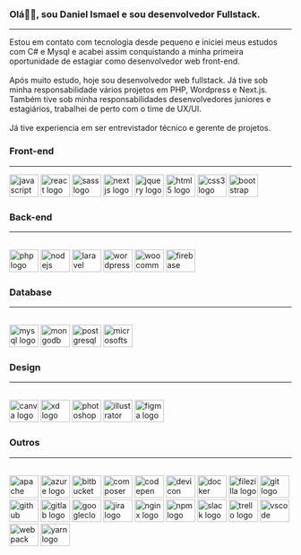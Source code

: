 <h3 align="left">Olá👋🏼, sou Daniel Ismael e sou desenvolvedor Fullstack.</h3>
<hr>
<p align="left">Estou em contato com tecnologia desde pequeno e iniciei meus estudos com C# e Mysql e acabei assim conquistando a minha primeira oportunidade de estagiar como desenvolvedor web front-end.<br><br>Após muito estudo, hoje sou desenvolvedor web fullstack. Já tive sob minha responsabilidade vários projetos em PHP, Wordpress e Next.js. Também tive sob minha responsabilidades desenvolvedores juniores e estagiários, trabalhei de perto com o time de UX/UI.<br><br>Já tive experiencia em ser entrevistador técnico e gerente de projetos.</p>

<h3 align="left">Front-end</h3>
<hr>

<div align="left">
  <img src="https://cdn.jsdelivr.net/gh/devicons/devicon/icons/javascript/javascript-plain.svg" height="40" width="52" alt="javascript logo"  />
  <img src="https://cdn.jsdelivr.net/gh/devicons/devicon/icons/react/react-original-wordmark.svg" height="40" width="52" alt="react logo"  />
  <img src="https://cdn.jsdelivr.net/gh/devicons/devicon/icons/sass/sass-original.svg" height="40" width="52" alt="sass logo"  />
  <img src="https://cdn.jsdelivr.net/gh/devicons/devicon/icons/nextjs/nextjs-original-wordmark.svg" height="40" width="52" alt="nextjs logo"  />
  <img src="https://cdn.jsdelivr.net/gh/devicons/devicon/icons/jquery/jquery-plain-wordmark.svg" height="40" width="52" alt="jquery logo"  />
  <img src="https://cdn.jsdelivr.net/gh/devicons/devicon/icons/html5/html5-plain-wordmark.svg" height="40" width="52" alt="html5 logo"  />
  <img src="https://cdn.jsdelivr.net/gh/devicons/devicon/icons/css3/css3-plain-wordmark.svg" height="40" width="52" alt="css3 logo"  />
  <img src="https://cdn.jsdelivr.net/gh/devicons/devicon/icons/bootstrap/bootstrap-plain-wordmark.svg" height="40" width="52" alt="bootstrap logo"  />
</div>

<h3 align="left">Back-end</h3>
<hr>
<br clear="both">

<div align="left">
  <img src="https://cdn.jsdelivr.net/gh/devicons/devicon/icons/php/php-plain.svg" height="40" width="52" alt="php logo"  />
  <img src="https://cdn.jsdelivr.net/gh/devicons/devicon/icons/nodejs/nodejs-plain.svg" height="40" width="52" alt="nodejs logo"  />
  <img src="https://cdn.jsdelivr.net/gh/devicons/devicon/icons/laravel/laravel-plain-wordmark.svg" height="40" width="52" alt="laravel logo"  />
  <img src="https://cdn.jsdelivr.net/gh/devicons/devicon/icons/wordpress/wordpress-plain-wordmark.svg" height="40" width="52" alt="wordpress logo"  />
  <img src="https://cdn.jsdelivr.net/gh/devicons/devicon/icons/woocommerce/woocommerce-plain-wordmark.svg" height="40" width="52" alt="woocommerce logo"  />
  <img src="https://cdn.jsdelivr.net/gh/devicons/devicon/icons/firebase/firebase-plain-wordmark.svg" height="40" width="52" alt="firebase logo"  />
</div>

<h3 align="left">Database</h3>
<hr>
<br clear="both">

<div align="left">
  <img src="https://cdn.jsdelivr.net/gh/devicons/devicon/icons/mysql/mysql-original-wordmark.svg" height="40" width="52" alt="mysql logo"  />
  <img src="https://cdn.jsdelivr.net/gh/devicons/devicon/icons/mongodb/mongodb-plain-wordmark.svg" height="40" width="52" alt="mongodb logo"  />
  <img src="https://cdn.jsdelivr.net/gh/devicons/devicon/icons/postgresql/postgresql-plain-wordmark.svg" height="40" width="52" alt="postgresql logo"  />
  <img src="https://cdn.jsdelivr.net/gh/devicons/devicon/icons/microsoftsqlserver/microsoftsqlserver-plain-wordmark.svg" height="40" width="52" alt="microsoftsqlserver logo"  />
</div>

<h3 align="left">Design</h3>
<hr>
<br clear="both">

<div align="left">
  <img src="https://cdn.jsdelivr.net/gh/devicons/devicon/icons/canva/canva-original.svg" height="40" width="52" alt="canva logo"  />
  <img src="https://cdn.jsdelivr.net/gh/devicons/devicon/icons/xd/xd-line.svg" height="40" width="52" alt="xd logo"  />
  <img src="https://cdn.jsdelivr.net/gh/devicons/devicon/icons/photoshop/photoshop-line.svg" height="40" width="52" alt="photoshop logo"  />
  <img src="https://cdn.jsdelivr.net/gh/devicons/devicon/icons/illustrator/illustrator-line.svg" height="40" width="52" alt="illustrator logo"  />
  <img src="https://cdn.jsdelivr.net/gh/devicons/devicon/icons/figma/figma-original.svg" height="40" width="52" alt="figma logo"  />
</div>

<h3 align="left">Outros</h3>
<hr>
<br clear="both">

<div align="left">
  <img src="https://cdn.jsdelivr.net/gh/devicons/devicon/icons/apache/apache-plain-wordmark.svg" height="40" width="52" alt="apache logo"  />
  <img src="https://cdn.jsdelivr.net/gh/devicons/devicon/icons/azure/azure-original-wordmark.svg" height="40" width="52" alt="azure logo"  />
  <img src="https://cdn.jsdelivr.net/gh/devicons/devicon/icons/bitbucket/bitbucket-original-wordmark.svg" height="40" width="52" alt="bitbucket logo"  />
  <img src="https://cdn.jsdelivr.net/gh/devicons/devicon/icons/composer/composer-original.svg" height="40" width="52" alt="composer logo"  />
  <img src="https://cdn.jsdelivr.net/gh/devicons/devicon/icons/codepen/codepen-original-wordmark.svg" height="40" width="52" alt="codepen logo"  />
  <img src="https://cdn.jsdelivr.net/gh/devicons/devicon/icons/devicon/devicon-original.svg" height="40" width="52" alt="devicon logo"  />
  <img src="https://cdn.jsdelivr.net/gh/devicons/devicon/icons/docker/docker-plain-wordmark.svg" height="40" width="52" alt="docker logo"  />
  <img src="https://cdn.jsdelivr.net/gh/devicons/devicon/icons/filezilla/filezilla-plain-wordmark.svg" height="40" width="52" alt="filezilla logo"  />
  <img src="https://cdn.jsdelivr.net/gh/devicons/devicon/icons/git/git-plain-wordmark.svg" height="40" width="52" alt="git logo"  />
  <img src="https://cdn.jsdelivr.net/gh/devicons/devicon/icons/github/github-original.svg" height="40" width="52" alt="github logo"  />
  <img src="https://cdn.jsdelivr.net/gh/devicons/devicon/icons/gitlab/gitlab-original-wordmark.svg" height="40" width="52" alt="gitlab logo"  />
  <img src="https://cdn.jsdelivr.net/gh/devicons/devicon/icons/googlecloud/googlecloud-original.svg" height="40" width="52" alt="googlecloud logo"  />
  <img src="https://cdn.jsdelivr.net/gh/devicons/devicon/icons/jira/jira-original-wordmark.svg" height="40" width="52" alt="jira logo"  />
  <img src="https://cdn.jsdelivr.net/gh/devicons/devicon/icons/nginx/nginx-original.svg" height="40" width="52" alt="nginx logo"  />
  <img src="https://cdn.jsdelivr.net/gh/devicons/devicon/icons/npm/npm-original-wordmark.svg" height="40" width="52" alt="npm logo"  />
  <img src="https://cdn.jsdelivr.net/gh/devicons/devicon/icons/slack/slack-original.svg" height="40" width="52" alt="slack logo"  />
  <img src="https://cdn.jsdelivr.net/gh/devicons/devicon/icons/trello/trello-plain-wordmark.svg" height="40" width="52" alt="trello logo"  />
  <img src="https://cdn.jsdelivr.net/gh/devicons/devicon/icons/vscode/vscode-original-wordmark.svg" height="40" width="52" alt="vscode logo"  />
  <img src="https://cdn.jsdelivr.net/gh/devicons/devicon/icons/webpack/webpack-plain-wordmark.svg" height="40" width="52" alt="webpack logo"  />
  <img src="https://cdn.jsdelivr.net/gh/devicons/devicon/icons/yarn/yarn-original-wordmark.svg" height="40" width="52" alt="yarn logo"  />
</div>
